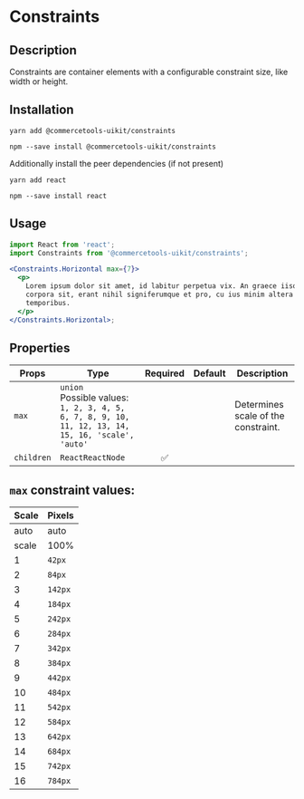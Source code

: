 <!-- THIS IS AN AUTOGENERATED FILE. DO NOT EDIT THIS FILE DIRECTLY. -->
<!-- This file is created by the `yarn generate-readme` script. -->

# Constraints

## Description

Constraints are container elements with a configurable constraint size, like width or height.

## Installation

```
yarn add @commercetools-uikit/constraints
```

```
npm --save install @commercetools-uikit/constraints
```

Additionally install the peer dependencies (if not present)

```
yarn add react
```

```
npm --save install react
```

## Usage

```jsx
import React from 'react';
import Constraints from '@commercetools-uikit/constraints';

<Constraints.Horizontal max={7}>
  <p>
    Lorem ipsum dolor sit amet, id labitur perpetua vix. An graece iisque
    corpora sit, erant nihil signiferumque et pro, cu ius minim altera
    temporibus.
  </p>
</Constraints.Horizontal>;
```

## Properties

| Props      | Type                                                                                                      | Required | Default | Description                         |
| ---------- | --------------------------------------------------------------------------------------------------------- | :------: | ------- | ----------------------------------- |
| `max`      | `union`<br/>Possible values:<br/>`1, 2, 3, 4, 5, 6, 7, 8, 9, 10, 11, 12, 13, 14, 15, 16, 'scale', 'auto'` |          |         | Determines scale of the constraint. |
| `children` | `ReactReactNode`                                                                                          |    ✅    |         |                                     |

## `max` constraint values:

| Scale | Pixels  |
| :---- | :------ |
| auto  | auto    |
| scale | 100%    |
| 1     | `42px`  |
| 2     | `84px`  |
| 3     | `142px` |
| 4     | `184px` |
| 5     | `242px` |
| 6     | `284px` |
| 7     | `342px` |
| 8     | `384px` |
| 9     | `442px` |
| 10    | `484px` |
| 11    | `542px` |
| 12    | `584px` |
| 13    | `642px` |
| 14    | `684px` |
| 15    | `742px` |
| 16    | `784px` |
